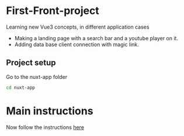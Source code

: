 # First-Front-project
Learning new Vue3 concepts, in different application cases

* Making a landing page with a search bar and a youtube player on it.
* Adding data base client connection with magic link.

## Project setup

Go to the nuxt-app folder
```bash
cd nuxt-app
```

# Main instructions

Now follow the instructions [here](https://github.com/JulianNDENDE/First-Front-project/tree/main/nuxt-app)
